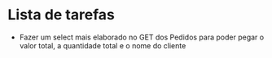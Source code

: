 # Lista de tarefas

- Fazer um select mais elaborado no GET dos Pedidos para poder pegar o
valor total, a quantidade total e o nome do cliente